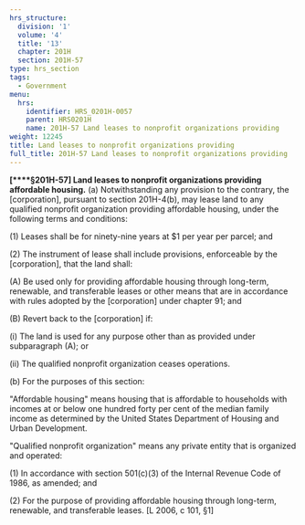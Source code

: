 ```yaml
---
hrs_structure:
  division: '1'
  volume: '4'
  title: '13'
  chapter: 201H
  section: 201H-57
type: hrs_section
tags:
  - Government
menu:
  hrs:
    identifier: HRS_0201H-0057
    parent: HRS0201H
    name: 201H-57 Land leases to nonprofit organizations providing
weight: 12245
title: Land leases to nonprofit organizations providing
full_title: 201H-57 Land leases to nonprofit organizations providing
---
```

**[****§201H-57] Land leases to nonprofit organizations providing affordable housing.** (a) Notwithstanding any provision to the contrary, the [corporation], pursuant to section 201H-4(b), may lease land to any qualified nonprofit organization providing affordable housing, under the following terms and conditions:

(1) Leases shall be for ninety-nine years at $1 per year per parcel; and

(2) The instrument of lease shall include provisions, enforceable by the [corporation], that the land shall:

(A) Be used only for providing affordable housing through long-term, renewable, and transferable leases or other means that are in accordance with rules adopted by the [corporation] under chapter 91; and

(B) Revert back to the [corporation] if:

(i) The land is used for any purpose other than as provided under subparagraph (A); or

(ii) The qualified nonprofit organization ceases operations.

(b) For the purposes of this section:

"Affordable housing" means housing that is affordable to households with incomes at or below one hundred forty per cent of the median family income as determined by the United States Department of Housing and Urban Development.

"Qualified nonprofit organization" means any private entity that is organized and operated:

(1) In accordance with section 501(c)(3) of the Internal Revenue Code of 1986, as amended; and

(2) For the purpose of providing affordable housing through long-term, renewable, and transferable leases. [L 2006, c 101, §1]
